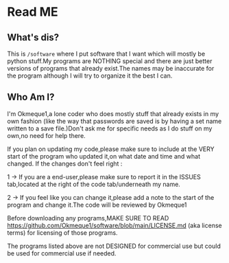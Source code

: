 # Read ME

## What's dis?

This is `/software` where I put software that I want which will mostly be python stuff.My programs are NOTHING special and there are just better versions of programs that 
already exist.The names may be inaccurate for the program although I will try to organize it the best I can.

## Who Am I?

I'm Okmeque1,a lone coder who does mostly stuff that already exists in my own fashion (like the way that passwords are saved is by having a set name written to a save file.)Don't ask me for specific needs as I do stuff on my own,no need for help there.

If you plan on updating my code,please make sure to include at the VERY start of the program who updated it,on what date and time and what changed.
If the changes don't feel right : 

1 → If you are a end-user,please make sure to report it in the ISSUES tab,located at the right of the code tab/underneath my name.

2 → If you feel like you can change it,please add a note to the start of the program and change it.The code will be reviewed by Okmeque1

Before downloading any programs,MAKE SURE TO READ https://github.com/Okmeque1/software/blob/main/LICENSE.md (aka license terms) for licensing of those programs.

The programs listed above are not DESIGNED for commercial use but could be used for commercial use if needed.
